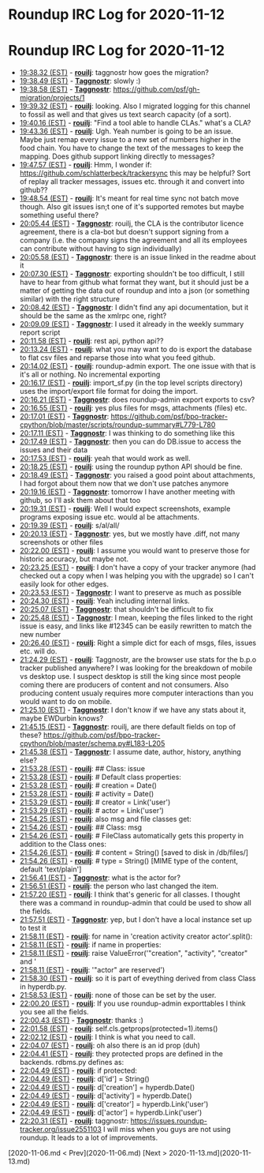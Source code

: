# Roundup IRC Log for 2020-11-12 #
# Roundup IRC Log for 2020-11-12
* <a href="#19:38.32" id="19:38.32">19:38.32 (EST)</a> - __[rouilj](https://github.com/rouilj)__: taggnostr how goes the migration?
* <a href="#19:38.49" id="19:38.49">19:38.49 (EST)</a> - __[Taggnostr](https://github.com/Taggnostr)__: slowly :)
* <a href="#19:38.58" id="19:38.58">19:38.58 (EST)</a> - __[Taggnostr](https://github.com/Taggnostr)__: https://github.com/psf/gh-migration/projects/1
* <a href="#19:39.32" id="19:39.32">19:39.32 (EST)</a> - __[rouilj](https://github.com/rouilj)__: looking. Also I migrated logging for this channel to fossil as well and that gives us text search capacity (of a sort).
* <a href="#19:40.16" id="19:40.16">19:40.16 (EST)</a> - __[rouilj](https://github.com/rouilj)__: "Find a tool able to handle CLAs." what's a CLA?
* <a href="#19:43.36" id="19:43.36">19:43.36 (EST)</a> - __[rouilj](https://github.com/rouilj)__: Ugh. Yeah number is going to be an issue. Maybe just remap every issue to a new set of numbers higher in the food chain. You have to change the text of the messages to keep the mapping. Does github support linking directly to messages?
* <a href="#19:47.57" id="19:47.57">19:47.57 (EST)</a> - __[rouilj](https://github.com/rouilj)__: Hmm, I wonder if: https://github.com/schlatterbeck/trackersync this may be helpful? Sort of replay all tracker messages, issues etc. through it and convert into github??
* <a href="#19:48.54" id="19:48.54">19:48.54 (EST)</a> - __[rouilj](https://github.com/rouilj)__: It's meant for real time sync not batch move though. Also git issues isn;t one of it's supported remotes but maybe something useful there?
* <a href="#20:05.44" id="20:05.44">20:05.44 (EST)</a> - __[Taggnostr](https://github.com/Taggnostr)__: rouilj, the CLA is the contributor licence agreement, there is a cla-bot but doesn't support signing from a company (i.e. the company signs the agreement and all its employees can contribute without having to sign individually)
* <a href="#20:05.58" id="20:05.58">20:05.58 (EST)</a> - __[Taggnostr](https://github.com/Taggnostr)__: there is an issue linked in the readme about it
* <a href="#20:07.30" id="20:07.30">20:07.30 (EST)</a> - __[Taggnostr](https://github.com/Taggnostr)__: exporting shouldn't be too difficult, I still have to hear from github what format they want, but it should just be a matter of getting the data out of roundup and into a json (or something similar) with the right structure
* <a href="#20:08.42" id="20:08.42">20:08.42 (EST)</a> - __[Taggnostr](https://github.com/Taggnostr)__: I didn't find any api documentation, but it should be the same as the xmlrpc one, right?
* <a href="#20:09.09" id="20:09.09">20:09.09 (EST)</a> - __[Taggnostr](https://github.com/Taggnostr)__: I used it already in the weekly summary report script
* <a href="#20:11.58" id="20:11.58">20:11.58 (EST)</a> - __[rouilj](https://github.com/rouilj)__: rest api, python api??
* <a href="#20:13.24" id="20:13.24">20:13.24 (EST)</a> - __[rouilj](https://github.com/rouilj)__: what you may want to do is export the database to flat csv files and reparse those into what you feed github.
* <a href="#20:14.02" id="20:14.02">20:14.02 (EST)</a> - __[rouilj](https://github.com/rouilj)__: roundup-admin export. The one issue with that is it's all or nothing. No incremental exporting
* <a href="#20:16.17" id="20:16.17">20:16.17 (EST)</a> - __[rouilj](https://github.com/rouilj)__: import_sf.py (in the top level scripts directory) uses the import/export file format for doing the import.
* <a href="#20:16.21" id="20:16.21">20:16.21 (EST)</a> - __[Taggnostr](https://github.com/Taggnostr)__: does roundup-admin export exports to csv?
* <a href="#20:16.55" id="20:16.55">20:16.55 (EST)</a> - __[rouilj](https://github.com/rouilj)__: yes plus files for msgs, attachments (files) etc.
* <a href="#20:17.01" id="20:17.01">20:17.01 (EST)</a> - __[Taggnostr](https://github.com/Taggnostr)__: https://github.com/psf/bpo-tracker-cpython/blob/master/scripts/roundup-summary#L779-L780
* <a href="#20:17.11" id="20:17.11">20:17.11 (EST)</a> - __[Taggnostr](https://github.com/Taggnostr)__: I was thinking to do something like this
* <a href="#20:17.49" id="20:17.49">20:17.49 (EST)</a> - __[Taggnostr](https://github.com/Taggnostr)__: then you can do DB.issue to access the issues and their data
* <a href="#20:17.53" id="20:17.53">20:17.53 (EST)</a> - __[rouilj](https://github.com/rouilj)__: yeah that would work as well.
* <a href="#20:18.25" id="20:18.25">20:18.25 (EST)</a> - __[rouilj](https://github.com/rouilj)__: using the roundup python API should be fine.
* <a href="#20:18.49" id="20:18.49">20:18.49 (EST)</a> - __[Taggnostr](https://github.com/Taggnostr)__: you raised a good point about attachments, I had forgot about them now that we don't use patches anymore
* <a href="#20:19.16" id="20:19.16">20:19.16 (EST)</a> - __[Taggnostr](https://github.com/Taggnostr)__: tomorrow I have another meeting with github, so I'll ask them about that too
* <a href="#20:19.31" id="20:19.31">20:19.31 (EST)</a> - __[rouilj](https://github.com/rouilj)__: Well I would expect screenshots, example programs exposing issue etc. would al be attachments.
* <a href="#20:19.39" id="20:19.39">20:19.39 (EST)</a> - __[rouilj](https://github.com/rouilj)__: s/al/all/
* <a href="#20:20.13" id="20:20.13">20:20.13 (EST)</a> - __[Taggnostr](https://github.com/Taggnostr)__: yes, but we mostly have .diff, not many screenshots or other files
* <a href="#20:22.00" id="20:22.00">20:22.00 (EST)</a> - __[rouilj](https://github.com/rouilj)__: I assume you would want to preserve those for historic accuracy, but maybe not.
* <a href="#20:23.25" id="20:23.25">20:23.25 (EST)</a> - __[rouilj](https://github.com/rouilj)__: I don't have a copy of your tracker anymore (had checked out a copy when I was helping you with the upgrade) so I can't easily look for other edges.
* <a href="#20:23.53" id="20:23.53">20:23.53 (EST)</a> - __[Taggnostr](https://github.com/Taggnostr)__: I want to preserve as much as possible
* <a href="#20:24.30" id="20:24.30">20:24.30 (EST)</a> - __[rouilj](https://github.com/rouilj)__: Yeah including internal links.
* <a href="#20:25.07" id="20:25.07">20:25.07 (EST)</a> - __[Taggnostr](https://github.com/Taggnostr)__: that shouldn't be difficult to fix
* <a href="#20:25.48" id="20:25.48">20:25.48 (EST)</a> - __[Taggnostr](https://github.com/Taggnostr)__: I mean, keeping the files linked to the right issue is easy, and links like #12345 can be easily rewritten to match the new number
* <a href="#20:26.40" id="20:26.40">20:26.40 (EST)</a> - __[rouilj](https://github.com/rouilj)__: Right a simple dict for each of msgs, files, issues etc. will do.
* <a href="#21:24.29" id="21:24.29">21:24.29 (EST)</a> - __[rouilj](https://github.com/rouilj)__: Taggnostr, are the browser use stats for the b.p.o tracker published anywhere? I was looking for the breakdown of mobile vs desktop use. I suspect desktop is still the king since most people coming there are producers of content and not consumers. Also producing content usualy requires more computer interactions than you would want to do on mobile.
* <a href="#21:25.10" id="21:25.10">21:25.10 (EST)</a> - __[Taggnostr](https://github.com/Taggnostr)__: I don't know if we have any stats about it, maybe EWDurbin knows?
* <a href="#21:45.15" id="21:45.15">21:45.15 (EST)</a> - __[Taggnostr](https://github.com/Taggnostr)__: rouilj, are there default fields on top of these? https://github.com/psf/bpo-tracker-cpython/blob/master/schema.py#L183-L205
* <a href="#21:45.38" id="21:45.38">21:45.38 (EST)</a> - __[Taggnostr](https://github.com/Taggnostr)__: I assume date, author, history, anything else?
* <a href="#21:53.28" id="21:53.28">21:53.28 (EST)</a> - __[rouilj](https://github.com/rouilj)__: ## Class: issue
* <a href="#21:53.28" id="21:53.28">21:53.28 (EST)</a> - __[rouilj](https://github.com/rouilj)__: # Default class properties:
* <a href="#21:53.28" id="21:53.28">21:53.28 (EST)</a> - __[rouilj](https://github.com/rouilj)__: #   creation = Date()
* <a href="#21:53.28" id="21:53.28">21:53.28 (EST)</a> - __[rouilj](https://github.com/rouilj)__: #   activity = Date()
* <a href="#21:53.29" id="21:53.29">21:53.29 (EST)</a> - __[rouilj](https://github.com/rouilj)__: #   creator = Link('user')
* <a href="#21:53.29" id="21:53.29">21:53.29 (EST)</a> - __[rouilj](https://github.com/rouilj)__: #   actor = Link('user')
* <a href="#21:54.25" id="21:54.25">21:54.25 (EST)</a> - __[rouilj](https://github.com/rouilj)__: also msg and file classes get:
* <a href="#21:54.26" id="21:54.26">21:54.26 (EST)</a> - __[rouilj](https://github.com/rouilj)__: ## Class: msg
* <a href="#21:54.26" id="21:54.26">21:54.26 (EST)</a> - __[rouilj](https://github.com/rouilj)__: # FileClass automatically gets this property in addition to the Class ones:
* <a href="#21:54.26" id="21:54.26">21:54.26 (EST)</a> - __[rouilj](https://github.com/rouilj)__: #   content = String()    [saved to disk in <tracker home>/db/files/]
* <a href="#21:54.26" id="21:54.26">21:54.26 (EST)</a> - __[rouilj](https://github.com/rouilj)__: #   type = String()       [MIME type of the content, default 'text/plain']
* <a href="#21:56.41" id="21:56.41">21:56.41 (EST)</a> - __[Taggnostr](https://github.com/Taggnostr)__: what is the actor for?
* <a href="#21:56.51" id="21:56.51">21:56.51 (EST)</a> - __[rouilj](https://github.com/rouilj)__: the person who last changed the item.
* <a href="#21:57.20" id="21:57.20">21:57.20 (EST)</a> - __[rouilj](https://github.com/rouilj)__: I think that's generic for all classes. I thought there was a command in roundup-admin that could be used to show all the fields.
* <a href="#21:57.51" id="21:57.51">21:57.51 (EST)</a> - __[Taggnostr](https://github.com/Taggnostr)__: yep, but I don't have a local instance set up to test it
* <a href="#21:58.11" id="21:58.11">21:58.11 (EST)</a> - __[rouilj](https://github.com/rouilj)__: for name in 'creation activity creator actor'.split():
* <a href="#21:58.11" id="21:58.11">21:58.11 (EST)</a> - __[rouilj](https://github.com/rouilj)__: if name in properties:
* <a href="#21:58.11" id="21:58.11">21:58.11 (EST)</a> - __[rouilj](https://github.com/rouilj)__: raise ValueError('"creation", "activity", "creator" and '
* <a href="#21:58.11" id="21:58.11">21:58.11 (EST)</a> - __[rouilj](https://github.com/rouilj)__: '"actor" are reserved')
* <a href="#21:58.30" id="21:58.30">21:58.30 (EST)</a> - __[rouilj](https://github.com/rouilj)__: so it is part of eveything derived from class Class in hyperdb.py.
* <a href="#21:58.53" id="21:58.53">21:58.53 (EST)</a> - __[rouilj](https://github.com/rouilj)__: none of those can be set by the user.
* <a href="#22:00.20" id="22:00.20">22:00.20 (EST)</a> - __[rouilj](https://github.com/rouilj)__: If you use roundup-admin exporttables I think you see all the fields.
* <a href="#22:00.43" id="22:00.43">22:00.43 (EST)</a> - __[Taggnostr](https://github.com/Taggnostr)__: thanks :)
* <a href="#22:01.58" id="22:01.58">22:01.58 (EST)</a> - __[rouilj](https://github.com/rouilj)__: self.cls.getprops(protected=1).items()
* <a href="#22:02.12" id="22:02.12">22:02.12 (EST)</a> - __[rouilj](https://github.com/rouilj)__: I think is what you need to call.
* <a href="#22:04.07" id="22:04.07">22:04.07 (EST)</a> - __[rouilj](https://github.com/rouilj)__: oh also there is an id prop (duh)
* <a href="#22:04.41" id="22:04.41">22:04.41 (EST)</a> - __[rouilj](https://github.com/rouilj)__: they protected props are defined in the backends. rdbms.py defines as:
* <a href="#22:04.49" id="22:04.49">22:04.49 (EST)</a> - __[rouilj](https://github.com/rouilj)__: if protected:
* <a href="#22:04.49" id="22:04.49">22:04.49 (EST)</a> - __[rouilj](https://github.com/rouilj)__: d['id'] = String()
* <a href="#22:04.49" id="22:04.49">22:04.49 (EST)</a> - __[rouilj](https://github.com/rouilj)__: d['creation'] = hyperdb.Date()
* <a href="#22:04.49" id="22:04.49">22:04.49 (EST)</a> - __[rouilj](https://github.com/rouilj)__: d['activity'] = hyperdb.Date()
* <a href="#22:04.49" id="22:04.49">22:04.49 (EST)</a> - __[rouilj](https://github.com/rouilj)__: d['creator'] = hyperdb.Link('user')
* <a href="#22:04.49" id="22:04.49">22:04.49 (EST)</a> - __[rouilj](https://github.com/rouilj)__: d['actor'] = hyperdb.Link('user')
* <a href="#22:20.31" id="22:20.31">22:20.31 (EST)</a> - __[rouilj](https://github.com/rouilj)__: taggnostr: https://issues.roundup-tracker.org/issue2551103 I will miss when you guys are not using roundup. It leads to a lot of improvements.

<div class="inpage-footer">
[2020-11-06.md < Prev](2020-11-06.md)
[Next > 2020-11-13.md](2020-11-13.md)
</div>
